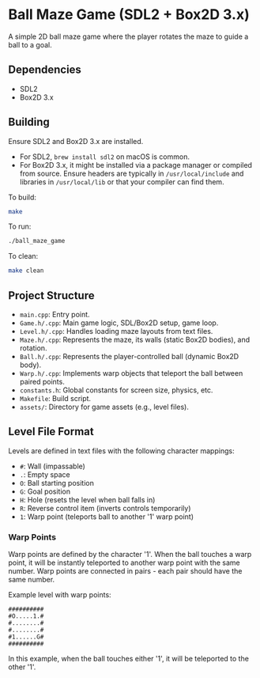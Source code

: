 # Ball Maze Game (SDL2 + Box2D 3.x)

A simple 2D ball maze game where the player rotates the maze to guide a ball to a goal.

## Dependencies
- SDL2
- Box2D 3.x

## Building

Ensure SDL2 and Box2D 3.x are installed.
- For SDL2, `brew install sdl2` on macOS is common.
- For Box2D 3.x, it might be installed via a package manager or compiled from source. Ensure headers are typically in `/usr/local/include` and libraries in `/usr/local/lib` or that your compiler can find them.

To build:
```bash
make
```

To run:
```bash
./ball_maze_game
```

To clean:
```bash
make clean
```

## Project Structure

- `main.cpp`: Entry point.
- `Game.h/.cpp`: Main game logic, SDL/Box2D setup, game loop.
- `Level.h/.cpp`: Handles loading maze layouts from text files.
- `Maze.h/.cpp`: Represents the maze, its walls (static Box2D bodies), and rotation.
- `Ball.h/.cpp`: Represents the player-controlled ball (dynamic Box2D body).
- `Warp.h/.cpp`: Implements warp objects that teleport the ball between paired points.
- `constants.h`: Global constants for screen size, physics, etc.
- `Makefile`: Build script.
- `assets/`: Directory for game assets (e.g., level files).

## Level File Format

Levels are defined in text files with the following character mappings:

- `#`: Wall (impassable)
- `.`: Empty space
- `O`: Ball starting position
- `G`: Goal position
- `H`: Hole (resets the level when ball falls in)
- `R`: Reverse control item (inverts controls temporarily)
- `1`: Warp point (teleports ball to another '1' warp point)

### Warp Points

Warp points are defined by the character '1'. When the ball touches a warp point, it will be instantly teleported to another warp point with the same number. Warp points are connected in pairs - each pair should have the same number.

Example level with warp points:
```
##########
#O.....1.#
#........#
#........#
#1......G#
##########
```

In this example, when the ball touches either '1', it will be teleported to the other '1'.
